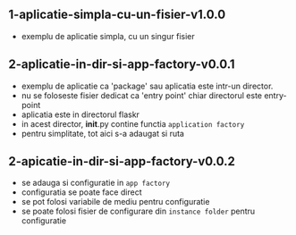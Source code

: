 ## 1-aplicatie-simpla-cu-un-fisier-v1.0.0
- exemplu de aplicatie simpla, cu un singur fisier

## 2-aplicatie-in-dir-si-app-factory-v0.0.1
- exemplu de aplicatie ca 'package' sau aplicatia este intr-un director.
- nu se foloseste fisier dedicat ca 'entry point' chiar directorul este entry-point
- aplicatia este in directorul flaskr
- in acest director, __init__.py contine functia `application factory`
- pentru simplitate, tot aici s-a adaugat si ruta

## 2-apicatie-in-dir-si-app-factory-v0.0.2
- se adauga si configuratie in `app factory`
- configuratia se poate face direct
- se pot folosi variabile de mediu pentru configuratie
- se poate folosi fisier de configurare din `instance folder` pentru configuratie